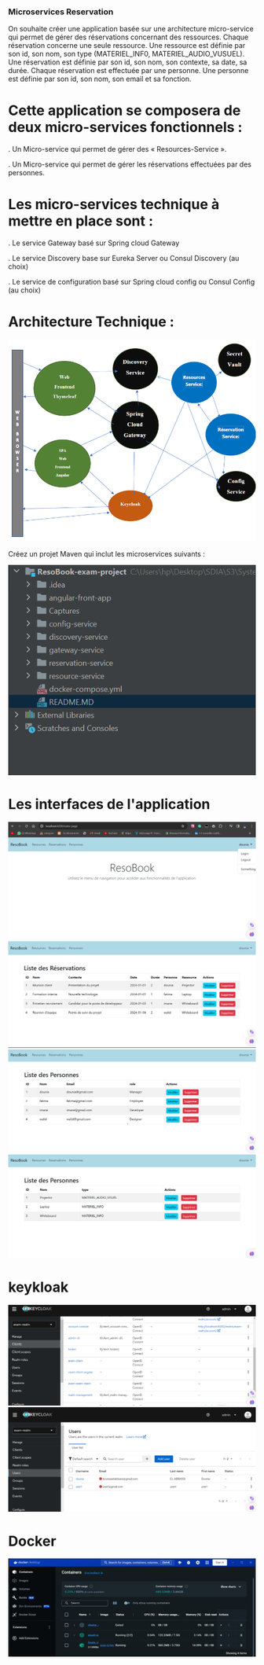 <H3>Microservices Reservation </H3>
On souhaite créer une application basée sur une architecture micro-service qui permet de gérer des réservations concernant des ressources. Chaque réservation concerne une seule ressource. Une ressource est définie par son id, son nom, son type (MATERIEL_INF0, MATERIEL_AUDIO_VUSUEL). Une réservation est définie par son id, son nom, son contexte, sa date, sa durée. Chaque réservation est effectuée par une personne. Une personne est définie par son id, son nom, son email et sa fonction. 

# Cette application se composera de deux micro-services fonctionnels :

. Un Micro-service qui permet de gérer des « Resources-Service ».

. Un Micro-service qui permet de gérer les réservations effectuées par des personnes.

# Les micro-services technique à mettre en place sont :

. Le service Gateway basé sur Spring cloud Gateway

. Le service Discovery base sur Eureka Server ou Consul Discovery (au choix)

. Le service de configuration basé sur Spring cloud config ou Consul Config (au choix)

# Architecture Technique :

<img src="Captures/image5.png">

Créez un projet Maven qui inclut les microservices suivants :

<img src="Captures/image6.png">

# Les interfaces de l'application 

<img src="Captures/image1.png">
<img src="Captures/image2.png">
<img src="Captures/image3.png">
<img src="Captures/image4.png">

# keykloak
<img src="Captures/image7.png">
<img src="Captures/image8.png">

# Docker

<img src="Captures/image9.png">
